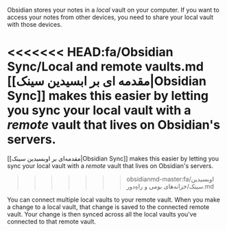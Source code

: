 Obsidian stores your notes in a _local_ vault on your computer. If you want to access your notes from other devices, you need to share your local vault with those devices.

<<<<<<< HEAD:fa/Obsidian Sync/Local and remote vaults.md
[[مقدمه ای بر ابسیدین سینک|Obsidian Sync]] makes this easier by letting you sync your local vault with a _remote_ vault that lives on Obsidian's servers.
=======
[[مقدمه‌ای بر اوبسیدین سینک|Obsidian Sync]] makes this easier by letting you sync your local vault with a _remote_ vault that lives on Obsidian's servers.
>>>>>>> obsidianmd-master:fa/اوبسیدین سینک/خزانه‌های بومی و راهِ‌دور.md

You can connect multiple local vaults to your remote vault. When you make a change to a local vault, that change is saved to the connected remote vault. Your change is then synced across all the local vaults you've connected to that remote vault.
